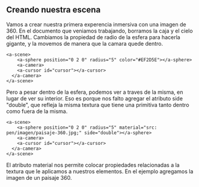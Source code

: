 ## Creando nuestra escena

Vamos a crear nuestra primera experencia inmersiva con una imagen de 360.
En el documento que veniamos trabajando, borramos la caja y el cielo del HTML. Cambiamos la propiedad de radio de la esfera para hacerla gigante, y la movemos de manera que la camara quede dentro.

```
<a-scene>
    <a-sphere position="0 2 0" radius="5" color="#EF2D5E"></a-sphere>
    <a-camera>
    <a-cursor id="cursor"></a-cursor>
  </a-camera>
</a-scene>
```

Pero a pesar dentro de la esfera, podemos ver a traves de la misma, en lugar de ver su interior. Eso es porque nos falto agregar el atributo side "double", que refleja la misma textura que tiene una primitiva tanto dentro como fuera de la misma.

```
<a-scene>
    <a-sphere position="0 2 0" radius="5" material="src: pen/imagen/paisaje-360.jpg;" side="double"></a-sphere>
    <a-camera>
    <a-cursor id="cursor"></a-cursor>
  </a-camera>
</a-scene>
```

El atributo material nos permite colocar propiedades relacionadas a la textura que le aplicamos a nuestros elementos. En el ejemplo agregamos la imagen de un paisaje 360.
